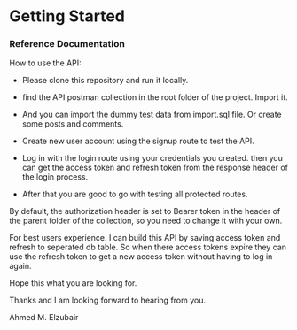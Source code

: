 # Getting Started

### Reference Documentation

How to use the API:

- Please clone this repository and run it locally. 

- find the API postman collection in the root folder of the project.
Import it.
- And you can import the dummy test data from import.sql file. Or create some posts and comments.
- Create new user account using the signup route to test the API.
- Log in with the login route using your credentials you created. then you can get the access token and refresh token from the response header of the login process.
- After that you are good to go with testing all protected routes.

By default, the authorization header is set to Bearer token in the header of the parent folder of the collection, so you need to change it with your own.

For best users experience. I can build this API by saving access token and refresh to seperated db table.
So when there access tokens expire they can use the refresh token to get a new access token without having to log in again.


Hope this what you are looking for.

Thanks and I am looking forward to hearing from you.

Ahmed M. Elzubair